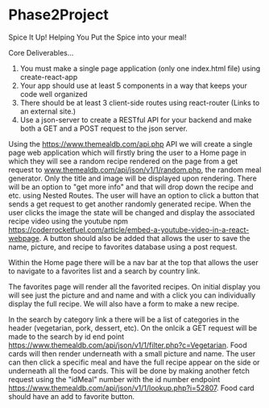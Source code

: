 # Phase2Project
Spice It Up!
Helping You Put the Spice into your meal!

Core Deliverables...

1. You must make a single page application (only one index.html file) using create-react-app
2. Your app should use at least 5 components in a way that keeps your code well organized
3. There should be at least 3 client-side routes using react-router (Links to an external site.)
4. Use a json-server to create a RESTful API for your backend and make both a GET and a POST request to the json server.

Using the https://www.themealdb.com/api.php API we will create a single page web application which will firstly bring the user to a Home page in which they will see a random recipe rendered on the page from a get request to www.themealdb.com/api/json/v1/1/random.php, the random meal generator. Only the title and image will be displayed upon rendering. There will be an option to "get more info" and that will drop down the recipe and etc. using Nested Routes. The user will have an option to click a button that sends a get request to get another randomly generated recipe. When the user clicks the image the state will be changed and display the associated recipe video using the youtube npm https://coderrocketfuel.com/article/embed-a-youtube-video-in-a-react-webpage. A button should also be added that allows the user to save the name, picture, and recipe to favorites database using a post request. 

Within the Home page there will be a nav bar at the top that allows the user to navigate to a favorites list and a search by country link. 

The favorites page will render all the favorited recipes. On initial display you will see just the picture and and name and with a click you can individually display the full recipe. We will also have a form to make a new recipe. 



In the search by category link a there will be a list of categories in the header (vegetarian, pork, dessert, etc). On the onlcik a GET request will be made to the search by id end point https://www.themealdb.com/api/json/v1/1/filter.php?c=Vegetarian. Food cards will then render underneath with a small picture and name. The user can then click a specific meal and have the full recipe appear on the side or underneath all the food cards. This will be done by making another fetch request using the "idMeal" number with the id number endpoint https://www.themealdb.com/api/json/v1/1/lookup.php?i=52807.  Food card should have an add to favorite button. 


